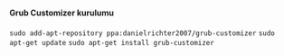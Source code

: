 #### Grub Customizer kurulumu

```sudo add-apt-repository ppa:danielrichter2007/grub-customizer```
```sudo apt-get update```
```sudo apt-get install grub-customizer```
